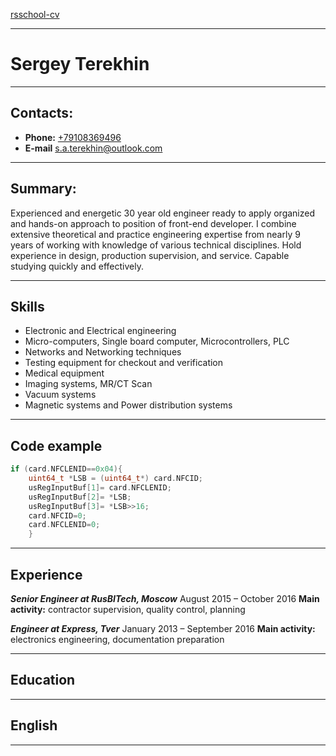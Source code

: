 [rsschool-cv](https://AlaiziyZukerman.github.io/rsschool-cv)
___
# Sergey Terekhin
___
## Contacts:  
+ __Phone:__ [+79108369496](tel:+79108369496)
+ __E-mail__ [s.a.terekhin@outlook.com](mailto:s.a.terekhin@outlook.com)
___
## Summary:
Experienced and energetic 30 year old engineer ready to apply organized and hands-on approach to position of front-end developer. I combine extensive theoretical and practice engineering expertise from nearly 9 years of working with knowledge of various technical disciplines. Hold experience in design, production supervision, and service. Capable studying quickly and effectively.
___

## Skills
- Electronic and Electrical engineering
- Micro-computers, Single board computer, Microcontrollers, PLC
- Networks and Networking techniques
- Testing equipment for checkout and verification
- Medical equipment
- Imaging systems, MR/CT Scan
- Vacuum systems
- Magnetic systems and Power distribution systems
___

## Code example
```C
if (card.NFCLENID==0x04){
    uint64_t *LSB = (uint64_t*) card.NFCID;
    usRegInputBuf[1]= card.NFCLENID;
    usRegInputBuf[2]= *LSB;
    usRegInputBuf[3]= *LSB>>16;
    card.NFCID=0;
    card.NFCLENID=0;
    }
```
___
## Experience






___Senior Engineer at RusBITech, Moscow___
August 2015 – October 2016
__Main activity:__ contractor supervision, quality control, planning

___Engineer at Express, Tver___
January 2013 – September 2016
__Main activity:__ electronics engineering, documentation preparation

___

## Education

___

## English

___